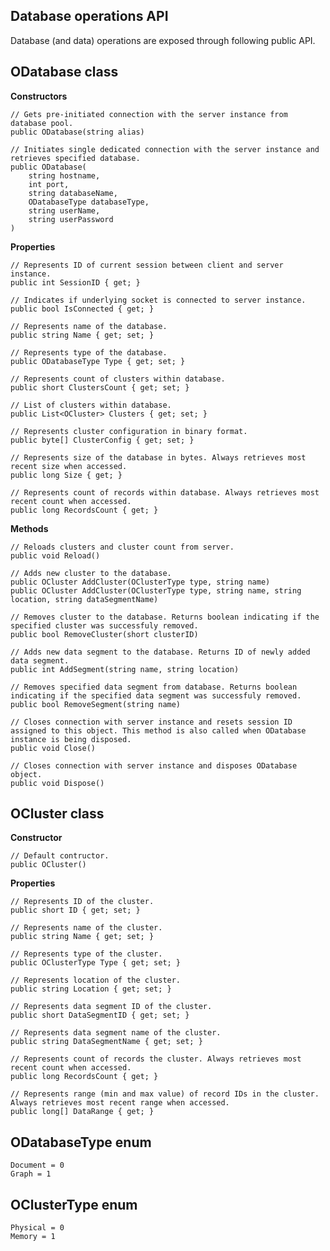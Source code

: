 Database operations API
---

Database (and data) operations are exposed through following public API.

ODatabase class
---

**Constructors**

    // Gets pre-initiated connection with the server instance from database pool.
    public ODatabase(string alias)

    // Initiates single dedicated connection with the server instance and retrieves specified database.
    public ODatabase(
        string hostname, 
        int port, 
        string databaseName, 
        ODatabaseType databaseType, 
        string userName, 
        string userPassword
    )

**Properties**

    // Represents ID of current session between client and server instance.
    public int SessionID { get; }

    // Indicates if underlying socket is connected to server instance.
    public bool IsConnected { get; }
    
    // Represents name of the database.
    public string Name { get; set; }
    
    // Represents type of the database.
    public ODatabaseType Type { get; set; }
    
    // Represents count of clusters within database.
    public short ClustersCount { get; set; }
    
    // List of clusters within database.
    public List<OCluster> Clusters { get; set; }
    
    // Represents cluster configuration in binary format.
    public byte[] ClusterConfig { get; set; }
    
    // Represents size of the database in bytes. Always retrieves most recent size when accessed.
    public long Size { get; }
    
    // Represents count of records within database. Always retrieves most recent count when accessed.
    public long RecordsCount { get; }
    
**Methods**

    // Reloads clusters and cluster count from server.
    public void Reload()
    
    // Adds new cluster to the database.
    public OCluster AddCluster(OClusterType type, string name)
    public OCluster AddCluster(OClusterType type, string name, string location, string dataSegmentName)

    // Removes cluster to the database. Returns boolean indicating if the specified cluster was successfuly removed.
    public bool RemoveCluster(short clusterID)

    // Adds new data segment to the database. Returns ID of newly added data segment.
    public int AddSegment(string name, string location)
    
    // Removes specified data segment from database. Returns boolean indicating if the specified data segment was successfuly removed.
    public bool RemoveSegment(string name)
    
    // Closes connection with server instance and resets session ID assigned to this object. This method is also called when ODatabase instance is being disposed.
    public void Close()

    // Closes connection with server instance and disposes ODatabase object.
    public void Dispose()

OCluster class
---

**Constructor**

    // Default contructor.
    public OCluster()

**Properties**

    // Represents ID of the cluster.
    public short ID { get; set; }
    
    // Represents name of the cluster.
    public string Name { get; set; }
    
    // Represents type of the cluster.
    public OClusterType Type { get; set; }
    
    // Represents location of the cluster.
    public string Location { get; set; }
    
    // Represents data segment ID of the cluster.
    public short DataSegmentID { get; set; }
    
    // Represents data segment name of the cluster.
    public string DataSegmentName { get; set; }

    // Represents count of records the cluster. Always retrieves most recent count when accessed.
    public long RecordsCount { get; }
    
    // Represents range (min and max value) of record IDs in the cluster. Always retrieves most recent range when accessed.
    public long[] DataRange { get; }

ODatabaseType enum
---

    Document = 0
    Graph = 1
    
OClusterType enum
---

    Physical = 0
    Memory = 1